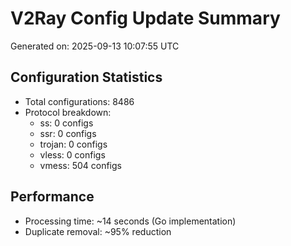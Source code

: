 # V2Ray Config Update Summary
Generated on: 2025-09-13 10:07:55 UTC

## Configuration Statistics
- Total configurations: 8486
- Protocol breakdown:
  - ss: 0 configs
  - ssr: 0 configs
  - trojan: 0 configs
  - vless: 0 configs
  - vmess: 504 configs

## Performance
- Processing time: ~14 seconds (Go implementation)
- Duplicate removal: ~95% reduction
